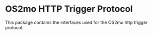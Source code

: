 # OS2mo HTTP Trigger Protocol

This package contains the interfaces used for the OS2mo http trigger protocol.

